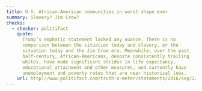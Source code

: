 ```yaml
---
title: U.S. African-American communities in worst shape ever
summary: Slavery? Jim Crow?
checks:
  - checker: politifact
    quote:
      Trump’s emphatic statement lacked any nuance. There is no
      comparison between the situation today and slavery, or the
      situation today and the Jim Crow era. Meanwhile, over the past
      half-century, African-Americans, despite consistently trailing
      whites, have made significant strides in life expectancy,
      educational attainment and other measures, and currently have
      unemployment and poverty rates that are near historical lows.
    url: http://www.politifact.com/truth-o-meter/statements/2016/sep/22/donald-trump/trumps-pants-fire-claim-blacks-are-absolutely-wors/
---
```

